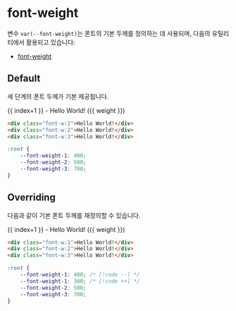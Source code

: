 <script setup>
import ExampleSection from "../components/ExampleSection.vue"
</script>

# font-weight

변수 `var(--font-weight)`는 폰트의 기본 두께를 정의하는 데 사용되며, 다음의 유틸리티에서 활용되고 있습니다:

-   [font-weight](../utility/font/font-weight.md)

## Default

세 단계의 폰트 두께가 기본 제공됩니다.

<ExampleSection>
<div class="w:full">
    <div v-for="weight, index of [400, 500, 700]"
        :class="`font-weight:${index+1}`">
        {{ index+1 }} - Hello World! ({{ weight }})
    </div>
</div>
</ExampleSection>

```html
<div class="font-w:1">Hello World!</div>
<div class="font-w:2">Hello World!</div>
<div class="font-w:3">Hello World!</div>
```

```css
:root {
    --font-weight-1: 400;
    --font-weight-2: 500;
    --font-weight-3: 700;
}
```

## Overriding

다음과 같이 기본 폰트 두께를 재정의할 수 있습니다.

<ExampleSection>
<div class="w:full">
    <div v-for="weight, index of [300, 500, 700]"
        :style="`font-weight:${weight}`">
        {{ index+1 }} - Hello World! ({{ weight }})
    </div>
</div>
</ExampleSection>

```html
<div class="font-w:1">Hello World!</div>
<div class="font-w:2">Hello World!</div>
<div class="font-w:3">Hello World!</div>
```

```css
:root {
    --font-weight-1: 400; /* [!code --] */
    --font-weight-1: 300; /* [!code ++] */
    --font-weight-2: 500;
    --font-weight-3: 700;
}
```
